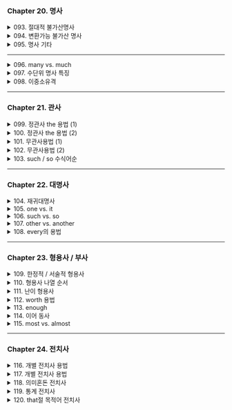 ### Chapter 20. 명사

<details>
<summary>093. 절대적 불가산명사</summary>

**✅ 9+2 핵심 리스트**

- 🔹 9개  
  advice, baggage, clothing, equipment, evidence,  
  furniture, hair, information, luggage

- 🔹 2개  
  money, homework

> 🧠 항상 단수 취급 / 셀 수 없음  
> → much, little, a little 수식 가능  
> → many, few, a few 사용 불가

---

**🧾 수량 표현 요약**

| 표현    | 수식 가능 명사          | 예시                        |
|---------|-------------------------|-----------------------------|
| much    | 불가산                  | much equipment             |
| little  | 불가산                  | little hair                |
| a little| 불가산                  | a little information       |
| few     | 가산 복수               | few chairs                 |
| a few   | 가산 복수               | a few problems             |
| some    | 가산 & 불가산 모두 가능 | some advice / some cookies |

---

**✏️ 예문 모음**

- She gave me **some advice**.  
- I have **little money** these days.  
- We found **a little evidence**.  
- There are **a few issues** to fix.  
- We don’t have **much information** yet.

---

> 🚫 절대적 불가산명사는 a/an과 함께 사용 불가  
> 예) ❌ an advice, a furniture  

</details>

<details>
<summary>094. 변환가능 불가산 명사</summary>

- Newton = 단위 (불가산)  
- a Newton = 사람 (가산, "뉴턴 같은 과학자")  
  > 예: He is a Newton in physics.

- pity = 연민 (불가산)  
- ❌ Have some pities about the poor.  
- ✅ Have some pity about the poor.

</details>

<details>
<summary>095. 명사 기타</summary>

**1️⃣ 단수 Mathematics류 (복수형 같아도 단수 동사)**

- mathematics, statistics  
  > 단수 동사 사용  
  > statistics는 통계학일 때 is / 통계자료일 때 are

- billiards, darts  
  > 경기명으로 쓸 때 단수 동사

- measles (홍역), diabetes (당뇨), rabies (광견병)  
  > 대부분 중증 질병, 단수 동사

---

**2️⃣ 단복수 동형 Fish류**

- aircraft, spacecraft  
  > 단복수 형태 동일

- species, means  
  > 단복수 동일  
  > one species / many species  
  > a means / several means

- fish  
  > 단복수 동일  
  > 일반적으로 two fish  
  > fishes는 다양한 종류일 때 제한적 사용

- sheep, deer  
  > 단복수 동일

- Japanese, Chinese  
  > 민족/국적 표현  
  > the Japanese are (복수)  
  > a Japanese is (단수 가능)

---

**3️⃣ 복수 Cattle류**

- cows = cattle  
  > cattle은 단수형 없음, 항상 복수

- people  
  > 일반적으로 복수  
  > "a people"은 민족(문학적 표현)

---

✅ 정리 포인트  
- 복수형 같아도 단수: mathematics, measles, billiards  
- 단복수 형태 동일: fish, species, sheep, aircraft  
- 복수 전용: cattle, people  
- 의미/품사 변화에 주의

> 시험에서 수일치 및 의미 파악 문제로 자주 출제됨

</details>

---
<details>
<summary>096. many vs. much</summary>
</details>

<details>
<summary>097. 수단위 명사 특징</summary>
</details>

<details>
<summary>098. 이중소유격</summary>
</details>

---

### Chapter 21. 관사

<details>
<summary>099. 정관사 the 용법 (1)</summary>
</details>

<details>
<summary>100. 정관사 the 용법 (2)</summary>
</details>

<details>
<summary>101. 무관사용법 (1)</summary>
</details>

<details>
<summary>102. 무관사용법 (2)</summary>
</details>

<details>
<summary>103. such / so 수식어순</summary>
</details>

---

### Chapter 22. 대명사

<details>
<summary>104. 재귀대명사</summary>
</details>

<details>
<summary>105. one vs. it</summary>
</details>

<details>
<summary>106. such vs. so</summary>
</details>

<details>
<summary>107. other vs. another</summary>
</details>

<details>
<summary>108. every의 용법</summary>
</details>

---

### Chapter 23. 형용사 / 부사

<details>
<summary>109. 한정적 / 서술적 형용사</summary>
</details>

<details>
<summary>110. 형용사 나열 순서</summary>
</details>

<details>
<summary>111. 난이 형용사</summary>
</details>

<details>
<summary>112. worth 용법</summary>
</details>

<details>
<summary>113. enough</summary>
</details>

<details>
<summary>114. 이어 동사</summary>
</details>

<details>
<summary>115. most vs. almost</summary>
</details>

---

### Chapter 24. 전치사

<details>
<summary>116. 개별 전치사 용법</summary>
</details>

<details>
<summary>117. 개별 전치사 용법</summary>
</details>

<details>
<summary>118. 의미혼돈 전치사</summary>
</details>

<details>
<summary>119. 통계 전치사</summary>
</details>

<details>
<summary>120. that절 목적어 전치사</summary>
</details> 
